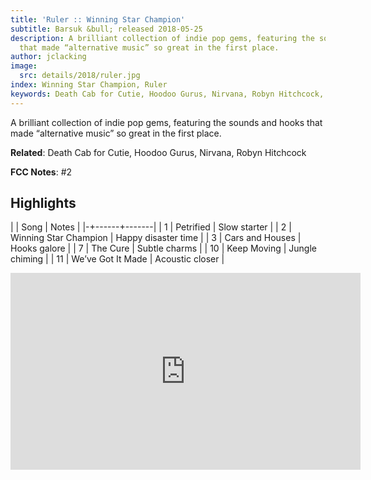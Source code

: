 ```yaml
---
title: 'Ruler :: Winning Star Champion'
subtitle: Barsuk &bull; released 2018-05-25
description: A brilliant collection of indie pop gems, featuring the sounds and hooks
  that made “alternative music” so great in the first place.
author: jclacking
image:
  src: details/2018/ruler.jpg
index: Winning Star Champion, Ruler
keywords: Death Cab for Cutie, Hoodoo Gurus, Nirvana, Robyn Hitchcock, Barsuk
---
```

A brilliant collection of indie pop gems, featuring the sounds and hooks that made “alternative music” so great in the first place.<!--more-->

**Related**: Death Cab for Cutie, Hoodoo Gurus, Nirvana, Robyn Hitchcock

**FCC Notes**: #2

## Highlights

| | Song | Notes |
|-+------+-------|
| 1 | Petrified | Slow starter |
| 2 | Winning Star Champion | Happy disaster time |
| 3 | Cars and Houses | Hooks galore |
| 7 | The Cure | Subtle charms |
| 10 | Keep Moving | Jungle chiming |
| 11 | We’ve Got It Made | Acoustic closer |

<div class="tlo-detail-video"><iframe width="560" height="315" src="https://www.youtube.com/embed/i2i85Ir3FrY" frameborder="0" allow="autoplay; encrypted-media" allowfullscreen></iframe></div>

